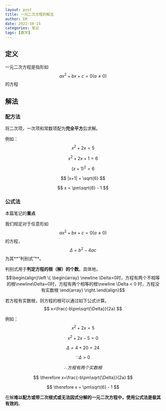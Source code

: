 ```yaml
---
layout: post
title: 一元二次方程的解法
author: EM
date: 2022-10-15
categories: 笔记
tags: [数学]
---
```


## 定义

一元二次方程是指形如$$ax^{2} + bx + c = 0(a \neq 0)$$的方程

## 解法

### 配方法

将二次项，一次项和常数项配为**完全平方**后求解。

例如：
$$
x^{2} + 2x = 5
$$

$$
x^{2} + 2x + 1 = 6
$$

$$
(x+1)^{2} = 6
$$

$$
|x+1| = \sqrt{6}
$$

$$
x = \pm\sqrt{6} - 1
$$

### 公式法

本篇笔记的**重点**

 我们规定对于任意形如$$ax^{2} + bx + c = 0(a \neq 0)$$的方程，$$\Delta = b^{2} - 4ac$$ 为其**“判别式”**。

判别式用于**判定方程的根（解）的个数**。具体地，$$\begin{align}\left \{ \begin{array} \newline \Delta>0时，方程有两个不相等的根\newline\Delta=0时，方程有两个相等的根\newline \Delta < 0 时，方程没有实数根 \end{array} \right.\end{align}$$

若方程有实数根，则方程的根可以通过如下公式计算。
$$
x=\frac{-b\pm\sqrt{\Delta}}{2a}
$$


例如：
$$
x^{2} + 2x = 5
$$

$$
x^{2} + 2x - 5 = 0
$$

$$
\Delta = 4+20=24
$$

$$
\because\Delta>0
$$

$$
\therefore 方程有两个实数根
$$

$$
\therefore x=\frac{-b\pm\sqrt{\Delta}}{2a}
$$

$$
\therefore x = \pm\sqrt{6} - 1
$$

在解**难以配方或带二次根式或无法因式分解的一元二次方程中，使用公式法是极其有效的**。